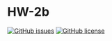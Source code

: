 # HW-2b

[![GitHub issues](https://img.shields.io/github/issues/Software-Engineering-Group-15-Fall-2021/HW-2b.git)](https://github.com/Software-Engineering-Group-15-Fall-2021/HW-2b.git/issues)
[![GitHub license](https://img.shields.io/github/license/Software-Engineering-Group-15-Fall-2021/HW-2b.git)](https://github.com/Software-Engineering-Group-15-Fall-2021/HW-2b.git/LICENSE)
